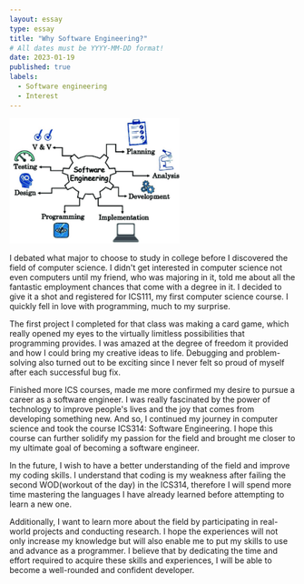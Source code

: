 ```yaml
---
layout: essay
type: essay
title: "Why Software Engineering?"
# All dates must be YYYY-MM-DD format!
date: 2023-01-19
published: true
labels:
  - Software engineering
  - Interest
---
```


<img width="300px" class="img-fluid" src="../img/software-engineering-essay.png"> 
 
I debated what major to choose to study in college before I discovered the field of computer science. I didn't get interested in computer science not even computers until my friend, who was majoring in it, told me about all the fantastic employment chances that come with a degree in it. I decided to give it a shot and registered for ICS111, my first computer science course. I quickly fell in love with programming, much to my surprise.

The first project I completed for that class was making a card game, which really opened my eyes to the virtually limitless possibilities that programming provides. I was amazed at the degree of freedom it provided and how I could bring my creative ideas to life. Debugging and problem-solving also turned out to be exciting since I never felt so proud of myself after each successful bug fix.

Finished more ICS courses, made me more confirmed my desire to pursue a career as a software engineer. I was really fascinated by the power of technology to improve people's lives and the joy that comes from developing something new. And so, I continued my journey in computer science and took the course ICS314: Software Engineering. I hope this course can further solidify my passion for the field and brought me closer to my ultimate goal of becoming a software engineer.

In the future, I wish to have a better understanding of the field and improve my coding skills. I understand that coding is my weakness after failing the second WOD(workout of the day) in the ICS314, therefore I will spend more time mastering the languages I have already learned before attempting to learn a new one.

Additionally, I want to learn more about the field by participating in real-world projects and conducting research. I hope the experiences will not only increase my knowledge but will also enable me to put my skills to use and advance as a programmer. I believe that by dedicating the time and effort required to acquire these skills and experiences, I will be able to become a well-rounded and confident developer.





